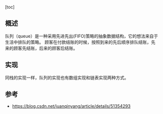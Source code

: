 [toc]

## 概述
队列（queue）是一种采用先进先出(FIFO)策略的抽象数据结构，它的想法来自于生活中排队的策略。
顾客在付款结账的时候，按照到来的先后顺序排队结账，先来的顾客先结账，后来的顾客后结账。

## 实现
同栈的实现一样，队列的实现也有数组实现和链表实现两种方式。

## 参考
- https://blog.csdn.net/juanqinyang/article/details/51354293